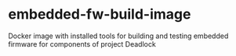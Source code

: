 # embedded-fw-build-image
Docker image with installed tools for building and testing embedded firmware for components of project Deadlock
